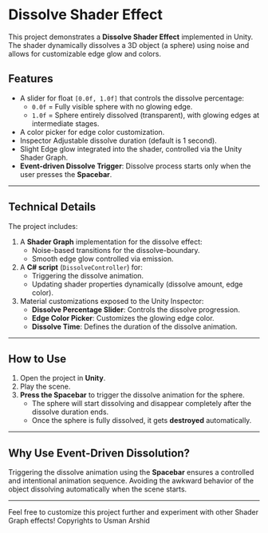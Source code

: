 # **Dissolve Shader Effect**

This project demonstrates a **Dissolve Shader Effect** implemented in Unity. The shader dynamically dissolves a 3D object (a sphere) using noise and allows for customizable edge glow and colors.

## **Features**
- A slider for float `[0.0f, 1.0f]` that controls the dissolve percentage:
  - `0.0f` = Fully visible sphere with no glowing edge.
  - `1.0f` = Sphere entirely dissolved (transparent), with glowing edges at intermediate stages.
- A color picker for edge color customization.
- Inspector Adjustable dissolve duration (default is 1 second).
- Slight Edge glow integrated into the shader, controlled via the Unity Shader Graph.
- **Event-driven Dissolve Trigger**: Dissolve process starts only when the user presses the **Spacebar**.

---

## **Technical Details**
The project includes:
1. A **Shader Graph** implementation for the dissolve effect:
   - Noise-based transitions for the dissolve-boundary.
   - Smooth edge glow controlled via emission.
2. A **C# script** (`DissolveController`) for:
   - Triggering the dissolve animation.
   - Updating shader properties dynamically (dissolve amount, edge color).
3. Material customizations exposed to the Unity Inspector:
   - **Dissolve Percentage Slider**: Controls the dissolve progression.
   - **Edge Color Picker**: Customizes the glowing edge color.
   - **Dissolve Time**: Defines the duration of the dissolve animation.

---

## **How to Use**
1. Open the project in **Unity**.
2. Play the scene.
3. **Press the Spacebar** to trigger the dissolve animation for the sphere.
   - The sphere will start dissolving and disappear completely after the dissolve duration ends.
   - Once the sphere is fully dissolved, it gets **destroyed** automatically.

---

## **Why Use Event-Driven Dissolution?**
Triggering the dissolve animation using the **Spacebar** ensures a controlled and intentional animation sequence. Avoiding the awkward behavior of the object dissolving automatically when the scene starts.

---

Feel free to customize this project further and experiment with other Shader Graph effects! 
Copyrights to Usman Arshid
